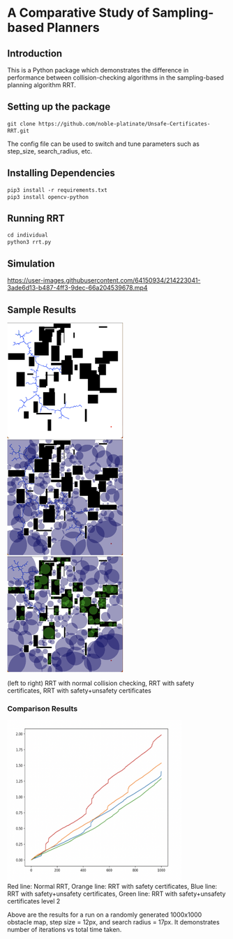 # A Comparative Study of Sampling-based Planners
## Introduction
This is a Python package which demonstrates the difference in performance between collision-checking algorithms in the sampling-based planning algorithm RRT.
## Setting up the package
```
git clone https://github.com/noble-platinate/Unsafe-Certificates-RRT.git
```
The config file can be used to switch and tune parameters such as step_size, search_radius, etc.
## Installing Dependencies
```
pip3 install -r requirements.txt
pip3 install opencv-python
```
## Running RRT
```
cd individual
python3 rrt.py
```

## Simulation

https://user-images.githubusercontent.com/64150934/214223041-3ade6d13-b487-4ff3-9dec-66a204539678.mp4

## Sample Results
<p float="left">
    <img src="media/normal.png" width = "265" height = "265">
    <img src="media/rrt_safe.png" width = "265" height = "265">
    <img src="media/rrt_unsafe.png" width = "265" height = "265">
</p>
(left to right) RRT with normal collision checking, RRT with safety certificates, RRT with safety+unsafety certificates

### Comparison Results
<p float="left">
    <img src="media/all.png" width = "400" height = "370"><br>
    Red line: Normal RRT, Orange line: RRT with safety certificates, Blue line: RRT with safety+unsafety certificates, Green line: RRT with safety+unsafety certificates level 2
    <br>
</p>
Above are the results for a run on a randomly generated 1000x1000 obstacle map, step size = 12px, and search radius = 17px. It demonstrates number of iterations vs total time taken.
